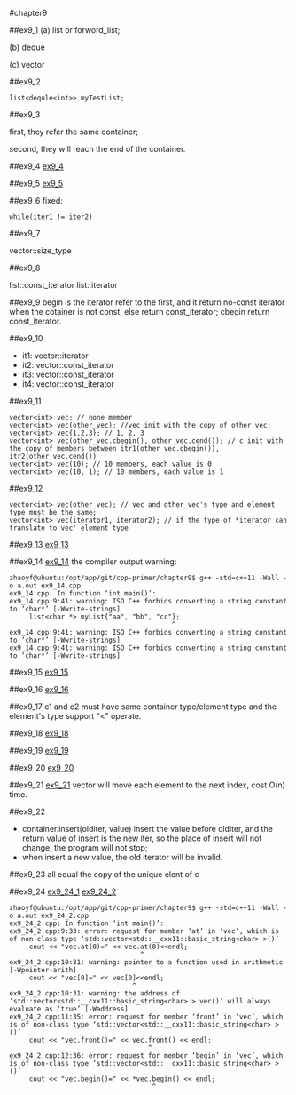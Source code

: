 #chapter9

##ex9_1
(a) list or forword_list;

(b) deque

(c) vector

##ex9_2
~~~
list<dequle<int>> myTestList;
~~~

##ex9_3

first, they refer the same container;

second, they will reach the end of the container.

##ex9_4
[ex9_4](https://github.com/suisuihan/cpp-primer/blob/master/chapter9/ex9_4.h)

##ex9_5
[ex9_5](https://github.com/suisuihan/cpp-primer/blob/master/chapter9/ex9_5.h)

##ex9_6
fixed:
~~~
while(iter1 != iter2)
~~~

##ex9_7

vector<int>::size_type


##ex9_8

list<string>::const_iterator
list<string>::iterator


##ex9_9
begin is the iterator refer to the first, and it return no-const iterator when the cotainer is not const, else return const_iterator;
 cbegin return const_iterator.

##ex9_10    
* it1: vector<int>::iterator
* it2: vector<int>::const_iterator
* it3: vector<int>::const_iterator
* it4: vector<int>::const_iterator

##ex9_11
```
vector<int> vec; // none member
vector<int> vec(other_vec); //vec init with the copy of other vec;
vector<int> vec{1,2,3}; // 1, 2, 3
vector<int> vec(other_vec.cbegin(), other_vec.cend()); // c init with the copy of members between itr1(other_vec.cbegin()), itr2(other_vec.cend())
vector<int> vec(10); // 10 members, each value is 0
vector<int> vec(10, 1); // 10 members, each value is 1
```

##ex9_12
```
vector<int> vec(other_vec); // vec and other_vec's type and element type must be the same;
vector<int> vec(iterator1, iterator2); // if the type of *iterator can translate to vec' element type
```

##ex9_13
[ex9_13](https://github.com/suisuihan/cpp-primer/blob/master/chapter9/ex9_13.cpp)


##ex9_14
[ex9_14](https://github.com/suisuihan/cpp-primer/blob/master/chapter9/ex9_14.cpp)
the compiler output warning:
```
zhaoyf@ubuntu:/opt/app/git/cpp-primer/chapter9$ g++ -std=c++11 -Wall -o a.out ex9_14.cpp
ex9_14.cpp: In function ‘int main()’:
ex9_14.cpp:9:41: warning: ISO C++ forbids converting a string constant to ‘char*’ [-Wwrite-strings]
     list<char *> myList{"aa", "bb", "cc"};
                                         ^
ex9_14.cpp:9:41: warning: ISO C++ forbids converting a string constant to ‘char*’ [-Wwrite-strings]
ex9_14.cpp:9:41: warning: ISO C++ forbids converting a string constant to ‘char*’ [-Wwrite-strings]
```

##ex9_15
[ex9_15](https://github.com/suisuihan/cpp-primer/blob/master/chapter9/ex9_15.cpp)


##ex9_16
[ex9_16](https://github.com/suisuihan/cpp-primer/blob/master/chapter9/ex9_16.cpp)


##ex9_17
c1 and c2 must have same container type/element type and the element's type support "<" operate.

##ex9_18
[ex9_18](https://github.com/suisuihan/cpp-primer/blob/master/chapter9/ex9_18.cpp)

##ex9_19
[ex9_19](https://github.com/suisuihan/cpp-primer/blob/master/chapter9/ex9_19.cpp)

##ex9_20
[ex9_20](https://github.com/suisuihan/cpp-primer/blob/master/chapter9/ex9_20.cpp)

##ex9_21
[ex9_21](https://github.com/suisuihan/cpp-primer/blob/master/chapter9/ex9_21.cpp)
vector will move each element to the next index, cost O(n) time.

##ex9_22
* container.insert(olditer, value) insert the value before olditer, and the return value of insert is the new iter, so the place of insert will not change, the
program will not stop;
* when insert a new value, the old iterator will be invalid.

##ex9_23
all equal the copy of the unique elent of c

##ex9_24
[ex9_24_1](https://github.com/suisuihan/cpp-primer/blob/master/chapter9/ex9_24_1.cpp)
[ex9_24_2](https://github.com/suisuihan/cpp-primer/blob/master/chapter9/ex9_24_2.cpp)

```
zhaoyf@ubuntu:/opt/app/git/cpp-primer/chapter9$ g++ -std=c++11 -Wall -o a.out ex9_24_2.cpp
ex9_24_2.cpp: In function ‘int main()’:
ex9_24_2.cpp:9:33: error: request for member ‘at’ in ‘vec’, which is of non-class type ‘std::vector<std::__cxx11::basic_string<char> >()’
     cout << "vec.at(0)=" << vec.at(0)<<endl;
                                 ^
ex9_24_2.cpp:10:31: warning: pointer to a function used in arithmetic [-Wpointer-arith]
     cout << "vec[0]=" << vec[0]<<endl;
                               ^
ex9_24_2.cpp:10:31: warning: the address of ‘std::vector<std::__cxx11::basic_string<char> > vec()’ will always evaluate as ‘true’ [-Waddress]
ex9_24_2.cpp:11:35: error: request for member ‘front’ in ‘vec’, which is of non-class type ‘std::vector<std::__cxx11::basic_string<char> >()’
     cout << "vec.front()=" << vec.front() << endl;
                                   ^
ex9_24_2.cpp:12:36: error: request for member ‘begin’ in ‘vec’, which is of non-class type ‘std::vector<std::__cxx11::basic_string<char> >()’
     cout << "vec.begin()=" << *vec.begin() << endl; 
                                    ^
```





































